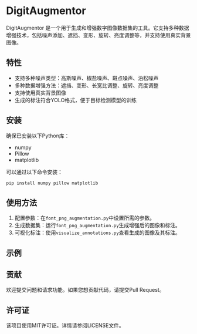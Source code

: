 # DigitAugmentor

DigitAugmentor 是一个用于生成和增强数字图像数据集的工具。它支持多种数据增强技术，包括噪声添加、遮挡、变形、旋转、亮度调整等，并支持使用真实背景图像。

## 特性

- 支持多种噪声类型：高斯噪声、椒盐噪声、斑点噪声、泊松噪声
- 多种数据增强方法：遮挡、变形、长宽比调整、旋转、亮度调整
- 支持使用真实背景图像
- 生成的标注符合YOLO格式，便于目标检测模型的训练

## 安装

确保已安装以下Python库：

- numpy
- Pillow
- matplotlib

可以通过以下命令安装：

```bash
pip install numpy pillow matplotlib
```

## 使用方法

1. 配置参数：在`font_png_augmentation.py`中设置所需的参数。
2. 生成数据集：运行`font_png_augmentation.py`生成增强后的图像和标注。
3. 可视化标注：使用`visualize_annotations.py`查看生成的图像及其标注。

## 示例

## 贡献

欢迎提交问题和请求功能。如果您想贡献代码，请提交Pull Request。

## 许可证

该项目使用MIT许可证。详情请参阅LICENSE文件。